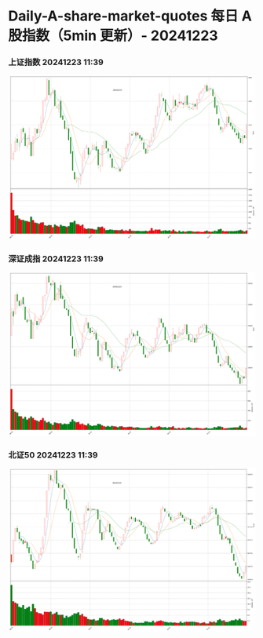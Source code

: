 
# Daily-A-share-market-quotes 每日 A 股指数（5min 更新）- 20241223

### 上证指数 20241223 11:39
![](./fig/2024/12/20241223-sh000001.png)

### 深证成指 20241223 11:39
![](./fig/2024/12/20241223-sz399001.png)

### 北证50 20241223 11:39
![](./fig/2024/12/20241223-bj899050.png)
